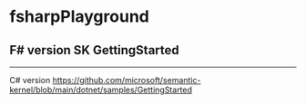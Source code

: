 # fsharpPlayground

## F# version SK GettingStarted


---

C# version https://github.com/microsoft/semantic-kernel/blob/main/dotnet/samples/GettingStarted
